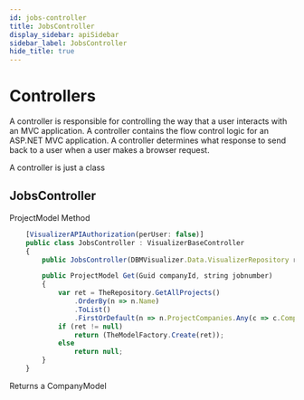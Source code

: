 ```yaml
---
id: jobs-controller
title: JobsController
display_sidebar: apiSidebar
sidebar_label: JobsController
hide_title: true
---
```


# Controllers

A controller is responsible for controlling the way that a user interacts with an MVC application. A controller contains the flow control logic for an ASP.NET MVC application. A controller determines what response to send back to a user when a user makes a browser request.

A controller is just a class

## JobsController

ProjectModel Method

```ts
    [VisualizerAPIAuthorization(perUser: false)]
    public class JobsController : VisualizerBaseController
    {
        public JobsController(DBMVisualizer.Data.VisualizerRepository repo) : base(repo) { }

        public ProjectModel Get(Guid companyId, string jobnumber)
        {
            var ret = TheRepository.GetAllProjects()
                .OrderBy(n => n.Name)
                .ToList()
                .FirstOrDefault(n => n.ProjectCompanies.Any(c => c.CompanyId == companyId && string.Equals(c.CompanyProjectJobNumber, jobnumber, StringComparison.InvariantCultureIgnoreCase)));
            if (ret != null)
                return (TheModelFactory.Create(ret));
            else
                return null;
        }
    }
```

Returns a CompanyModel
